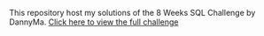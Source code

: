 This repository host my solutions of the 8 Weeks SQL Challenge by DannyMa. [Click here to view the full challenge](https://8weeksqlchallenge.com)

